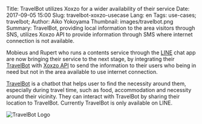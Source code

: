 Title: TravelBot utilizes Xoxzo for a wider availability of their service
Date: 2017-09-05 15:00
Slug: travelbot-xoxzo-usecase
Lang: en
Tags: use-cases; travelbot; 
Author: Aiko Yokoyama
Thumbnail: images/travelbot.png
Summary: TravelBot, providing local information to the area visitors through SNS, utilizes Xoxzo API to provide information through SMS where internet connection is not available.

Mobieus and Rupert who runs a contents service through the [LINE](https://line.me/en/)
chat app are now bringing their service to the next stage,
by integrating their [TravelBot](http://m-travelbot.weebly.com/)
with [Xoxzo API](http://docs.xoxzo.com/en/) to send the information
to their users who being in need but not in the area available to use
internet connection.

[TravelBot](http://m-travelbot.weebly.com/) is a chatbot that helps user to find the necessity around them, especially during travel time, such as food, accommodation and necessity around their vicinity. They can interact with TravelBot by sharing their location to TravelBot. Currently TravelBot is only available on LINE.

![TravelBot Logo](/images/travelbot.png)

